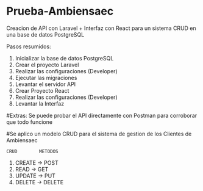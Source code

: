 # Prueba-Ambiensaec
Creacion de API con Laravel + Interfaz con React para un sistema CRUD en una base de datos PostgreSQL

Pasos resumidos:
1) Inicializar la base de datos PostgreSQL
2) Crear el proyecto Laravel
3) Realizar las configuraciones (Developer)
4) Ejecutar las migraciones
5) Levantar el servidor API
6) Crear Proyecto React
7) Realizar las configuraciones (Developer)
8) Levantar la Interfaz

#Extras:
Se puede probar el API directamente con Postman para corroborar que todo funcione

#Se aplico un modelo CRUD para el sistema de gestion de los Clientes de Ambiensaec

    CRUD        METODOS
1) CREATE ->  POST
2) READ ->  GET
3) UPDATE ->  PUT
4) DELETE ->  DELETE


